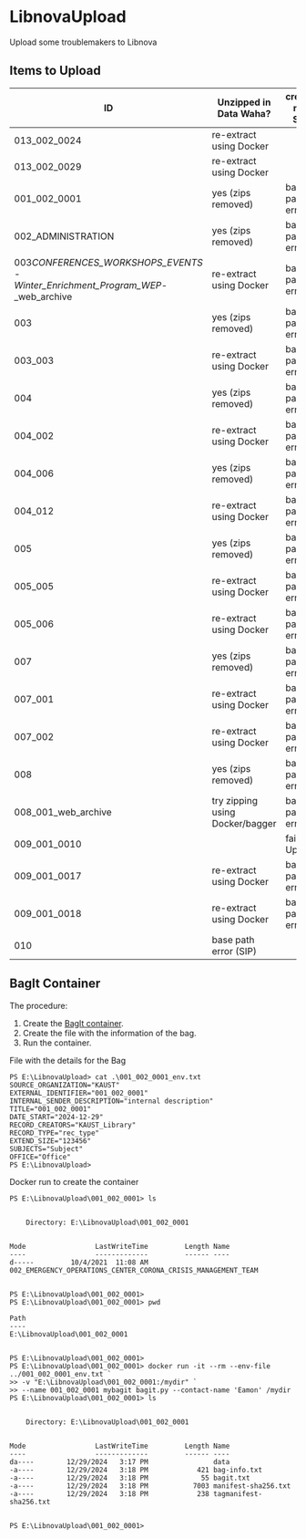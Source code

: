 # LibnovaUpload

Upload some troublemakers to Libnova

## Items to Upload

| ID                                                                                  | Unzipped in Data Waha?          | created new SIP? | December 2024 Priority |
| ----------------------------------------------------------------------------------- | ------------------------------- | ---------------- | ---------------------- |
| 013_002_0024                                                                        | re-extract using Docker         |                  | High                   |
| 013_002_0029                                                                        | re-extract using Docker         |                  | High                   |
| 001_002_0001                                                                        | yes (zips removed)              | base path error  | Medium                 |
| 002_ADMINISTRATION                                                                  | yes (zips removed)              | base path error  | Medium                 |
| 003*CONFERENCES_WORKSHOPS_EVENTS -<br> Winter_Enrichment_Program_WEP*-\_web_archive | re-extract using Docker         | base path error  | Medium                 |
| 003                                                                                 | yes (zips removed)              | base path error  | Medium                 |
| 003_003                                                                             | re-extract using Docker         | base path error  | Medium                 |
| 004                                                                                 | yes (zips removed)              | base path error  | Medium                 |
| 004_002                                                                             | re-extract using Docker         | base path error  | Medium                 |
| 004_006                                                                             | yes (zips removed)              | base path error  | Medium                 |
| 004_012                                                                             | re-extract using Docker         | base path error  | Medium                 |
| 005                                                                                 | yes (zips removed)              | base path error  | Medium                 |
| 005_005                                                                             | re-extract using Docker         | base path error  | Medium                 |
| 005_006                                                                             | re-extract using Docker         | base path error  | Medium                 |
| 007                                                                                 | yes (zips removed)              | base path error  | Medium                 |
| 007_001                                                                             | re-extract using Docker         | base path error  | Medium                 |
| 007_002                                                                             | re-extract using Docker         | base path error  | Medium                 |
| 008                                                                                 | yes (zips removed)              | base path error  | Medium                 |
| 008_001_web_archive                                                                 | try zipping using Docker/bagger | base path error  | Medium                 |
| 009_001_0010                                                                        |                                 | failed Upload    | Medium                 |
| 009_001_0017                                                                        | re-extract using Docker         | base path error  | Medium                 |
| 009_001_0018                                                                        | re-extract using Docker         | base path error  | Medium                 |
| 010                                                                                 | base path error (SIP)           |                  | Medium                 |

## BagIt Container

The procedure:

1. Create the [BagIt container](https://github.com/kaust-library/clamdock?tab=readme-ov-file#bagit).
1. Create the file with the information of the bag.
1. Run the container.

File with the details for the Bag

```
PS E:\LibnovaUpload> cat .\001_002_0001_env.txt
SOURCE_ORGANIZATION="KAUST"
EXTERNAL_IDENTIFIER="001_002_0001"
INTERNAL_SENDER_DESCRIPTION="internal description"
TITLE="001_002_0001"
DATE_START="2024-12-29"
RECORD_CREATORS="KAUST_Library"
RECORD_TYPE="rec_type"
EXTEND_SIZE="123456"
SUBJECTS="Subject"
OFFICE="Office"
PS E:\LibnovaUpload>
```

Docker run to create the container

```
PS E:\LibnovaUpload\001_002_0001> ls


    Directory: E:\LibnovaUpload\001_002_0001


Mode                 LastWriteTime         Length Name
----                 -------------         ------ ----
d-----         10/4/2021  11:08 AM                002_EMERGENCY_OPERATIONS_CENTER_CORONA_CRISIS_MANAGEMENT_TEAM


PS E:\LibnovaUpload\001_002_0001>
PS E:\LibnovaUpload\001_002_0001> pwd

Path
----
E:\LibnovaUpload\001_002_0001


PS E:\LibnovaUpload\001_002_0001>
PS E:\LibnovaUpload\001_002_0001> docker run -it --rm --env-file ../001_002_0001_env.txt `
>> -v "E:\LibnovaUpload\001_002_0001:/mydir" `
>> --name 001_002_0001 mybagit bagit.py --contact-name 'Eamon' /mydir
PS E:\LibnovaUpload\001_002_0001> ls


    Directory: E:\LibnovaUpload\001_002_0001


Mode                 LastWriteTime         Length Name
----                 -------------         ------ ----
da----        12/29/2024   3:17 PM                data
-a----        12/29/2024   3:18 PM            421 bag-info.txt
-a----        12/29/2024   3:18 PM             55 bagit.txt
-a----        12/29/2024   3:18 PM           7003 manifest-sha256.txt
-a----        12/29/2024   3:18 PM            238 tagmanifest-sha256.txt


PS E:\LibnovaUpload\001_002_0001>
```
